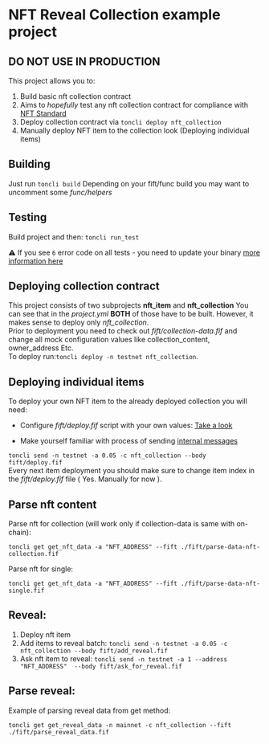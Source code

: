 # NFT Reveal Collection example project
## DO NOT USE IN PRODUCTION

This project allows you to:

1.  Build basic nft collection contract
2.  Aims to *hopefully* test any nft collection contract for compliance with [NFT Standard](https://github.com/ton-blockchain/TIPs/issues/62)
3.  Deploy collection contract via `toncli deploy nft_collection`
4.  Manually deploy NFT item to the collection look (Deploying individual items)

## Building

  Just run `toncli build`
  Depending on your fift/func build you may want
  to uncomment some *func/helpers*

## Testing

  Build project and then: `toncli run_test`  

  ⚠ If you see `6` error code on all tests - you need to update your binary [more information here](https://github.com/disintar/toncli/issues/72)
  
## Deploying collection contract

  This project consists of two subprojects **nft_item** and **nft_collection**
  You can see that in the *project.yml*
  **BOTH** of those have to be built.
  However, it makes sense to deploy only *nft_collection*.  
  Prior to deployment you need to check out *fift/collection-data.fif*
  and change all mock configuration values like collection_content,
  owner_address Etc.  
  To deploy run:`toncli deploy -n testnet nft_collection`.  
  
## Deploying individual items

  To deploy your own NFT item to the already deployed collection
  you will need:  
  
+   Configure *fift/deploy.fif* script with your own values:
[Take a look](https://github.com/ton-blockchain/TIPs/issues/64)  

+   Make yourself familiar with process of sending  [internal messages](https://github.com/disintar/toncli/blob/master/docs/advanced/send_fift_internal.md)  

`toncli send -n testnet -a 0.05 -c nft_collection --body fift/deploy.fif`  
Every next item deployment you should make sure to
change item index in the *fift/deploy.fif* file ( Yes. Manually for now ).

## Parse nft content

Parse nft for collection (will work only if collection-data is same with on-chain):

`toncli get get_nft_data -a "NFT_ADDRESS" --fift ./fift/parse-data-nft-collection.fif`

Parse nft for single:

`toncli get get_nft_data -a "NFT_ADDRESS" --fift ./fift/parse-data-nft-single.fif`

## Reveal:

1. Deploy nft item
2. Add items to reveal batch: `toncli send -n testnet -a 0.05 -c nft_collection --body fift/add_reveal.fif`
3. Ask nft item to reveal: `toncli send -n testnet -a 1 --address "NFT_ADDRESS"  --body fift/ask_for_reveal.fif`

## Parse reveal:

Example of parsing reveal data from get method:

`toncli get get_reveal_data -n mainnet -c nft_collection --fift ./fift/parse_reveal_data.fif`


